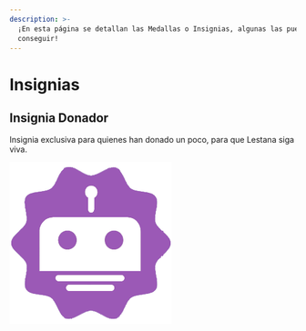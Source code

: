 ```yaml
---
description: >-
  ¡En esta página se detallan las Medallas o Insignias, algunas las puedes
  conseguir!
---
```


# Insignias

## Insignia Donador

Insignia exclusiva para quienes han donado un poco, para que Lestana siga viva.

![Lestana Badge - Donator](.gitbook/assets/badge-donator.png)

